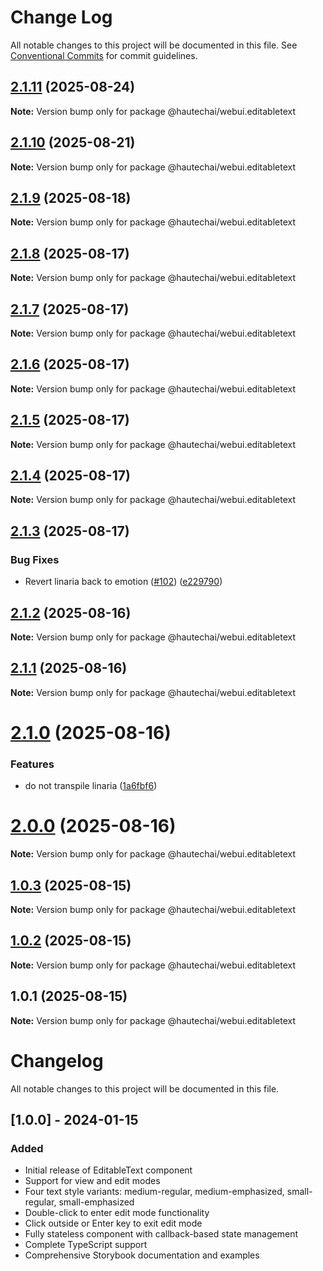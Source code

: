 # Change Log

All notable changes to this project will be documented in this file.
See [Conventional Commits](https://conventionalcommits.org) for commit guidelines.

## [2.1.11](https://github.com/HautechAI/webui/compare/@hautechai/webui.editabletext@2.1.10...@hautechai/webui.editabletext@2.1.11) (2025-08-24)

**Note:** Version bump only for package @hautechai/webui.editabletext

## [2.1.10](https://github.com/HautechAI/webui/compare/@hautechai/webui.editabletext@2.1.9...@hautechai/webui.editabletext@2.1.10) (2025-08-21)

**Note:** Version bump only for package @hautechai/webui.editabletext

## [2.1.9](https://github.com/HautechAI/webui/compare/@hautechai/webui.editabletext@2.1.8...@hautechai/webui.editabletext@2.1.9) (2025-08-18)

**Note:** Version bump only for package @hautechai/webui.editabletext

## [2.1.8](https://github.com/HautechAI/webui/compare/@hautechai/webui.editabletext@2.1.7...@hautechai/webui.editabletext@2.1.8) (2025-08-17)

**Note:** Version bump only for package @hautechai/webui.editabletext

## [2.1.7](https://github.com/HautechAI/webui/compare/@hautechai/webui.editabletext@2.1.6...@hautechai/webui.editabletext@2.1.7) (2025-08-17)

**Note:** Version bump only for package @hautechai/webui.editabletext

## [2.1.6](https://github.com/HautechAI/webui/compare/@hautechai/webui.editabletext@2.1.5...@hautechai/webui.editabletext@2.1.6) (2025-08-17)

**Note:** Version bump only for package @hautechai/webui.editabletext

## [2.1.5](https://github.com/HautechAI/webui/compare/@hautechai/webui.editabletext@2.1.4...@hautechai/webui.editabletext@2.1.5) (2025-08-17)

**Note:** Version bump only for package @hautechai/webui.editabletext

## [2.1.4](https://github.com/HautechAI/webui/compare/@hautechai/webui.editabletext@2.1.3...@hautechai/webui.editabletext@2.1.4) (2025-08-17)

**Note:** Version bump only for package @hautechai/webui.editabletext

## [2.1.3](https://github.com/HautechAI/webui/compare/@hautechai/webui.editabletext@2.1.2...@hautechai/webui.editabletext@2.1.3) (2025-08-17)

### Bug Fixes

- Revert linaria back to emotion ([#102](https://github.com/HautechAI/webui/issues/102)) ([e229790](https://github.com/HautechAI/webui/commit/e229790dae8eba4b3037bbe41365e5a73ab7f6dc))

## [2.1.2](https://github.com/HautechAI/webui/compare/@hautechai/webui.editabletext@2.1.1...@hautechai/webui.editabletext@2.1.2) (2025-08-16)

**Note:** Version bump only for package @hautechai/webui.editabletext

## [2.1.1](https://github.com/HautechAI/webui/compare/@hautechai/webui.editabletext@2.1.0...@hautechai/webui.editabletext@2.1.1) (2025-08-16)

**Note:** Version bump only for package @hautechai/webui.editabletext

# [2.1.0](https://github.com/HautechAI/webui/compare/@hautechai/webui.editabletext@1.0.3...@hautechai/webui.editabletext@2.1.0) (2025-08-16)

### Features

- do not transpile linaria ([1a6fbf6](https://github.com/HautechAI/webui/commit/1a6fbf6353a0e5028040006b5045170cf83f1ba0))

# [2.0.0](https://github.com/HautechAI/webui/compare/@hautechai/webui.editabletext@1.0.3...@hautechai/webui.editabletext@2.0.0) (2025-08-16)

**Note:** Version bump only for package @hautechai/webui.editabletext

## [1.0.3](https://github.com/HautechAI/webui/compare/@hautechai/webui.editabletext@1.0.2...@hautechai/webui.editabletext@1.0.3) (2025-08-15)

**Note:** Version bump only for package @hautechai/webui.editabletext

## [1.0.2](https://github.com/HautechAI/webui/compare/@hautechai/webui.editabletext@1.0.1...@hautechai/webui.editabletext@1.0.2) (2025-08-15)

**Note:** Version bump only for package @hautechai/webui.editabletext

## 1.0.1 (2025-08-15)

**Note:** Version bump only for package @hautechai/webui.editabletext

# Changelog

All notable changes to this project will be documented in this file.

## [1.0.0] - 2024-01-15

### Added

- Initial release of EditableText component
- Support for view and edit modes
- Four text style variants: medium-regular, medium-emphasized, small-regular, small-emphasized
- Double-click to enter edit mode functionality
- Click outside or Enter key to exit edit mode
- Fully stateless component with callback-based state management
- Complete TypeScript support
- Comprehensive Storybook documentation and examples
